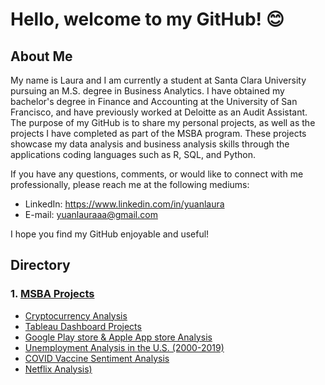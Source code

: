 # Hello, welcome to my GitHub! :blush:

## **About Me**
My name is Laura and I am currently a student at Santa Clara University pursuing an M.S. degree in Business Analytics. I have obtained my bachelor's degree in Finance and Accounting at the University of San Francisco, and have previously worked at Deloitte as an Audit Assistant. The purpose of my GitHub is to share my personal projects, as well as the projects I have completed as part of the MSBA program. These projects showcase my data analysis and business analysis skills through the applications coding languages such as R, SQL, and Python. 

If you have any questions, comments, or would like to connect with me professionally, please reach me at the following mediums:

- LinkedIn: https://www.linkedin.com/in/yuanlaura
- E-mail: yuanlauraaa@gmail.com

I hope you find my GitHub enjoyable and useful!

## Directory
### 1. [MSBA Projects](https://github.com/yuanlaura/MSBA-projects)    
   - [Cryptocurrency Analysis](https://github.com/yuanlaura/MSBA-projects/tree/main/Analytics-for-Finance)
   - [Tableau Dashboard Projects](https://github.com/yuanlaura/MSBA-projects/tree/main/Dashboards)
   - [Google Play store & Apple App store Analysis](https://github.com/yuanlaura/MSBA-projects/tree/main/Data-Analytics-with-Python)
   - [Unemployment Analysis in the U.S. (2000-2019)](https://github.com/yuanlaura/MSBA-projects/tree/main/Econometrics-with-R)
   - [COVID Vaccine Sentiment Analysis](https://github.com/yuanlaura/MSBA-projects/tree/main/Natural-Language-Processing)
   - [Netflix Analysis)](https://github.com/yuanlaura/MSBA-projects/tree/main/SQL)
